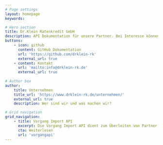 ```yaml
---
# Page settings
layout: homepage
keywords:

# Hero section
title: Dr.Klein Ratenkredit GmbH
description: API Dokumentation für unsere Partner. Bei Interesse können Sie uns gerne kontaktieren.
buttons:
    - icon: github
      content: GitHub Dokumentation
      url: 'https://github.com/drklein-rk'
      external_url: true
    - content: Kontakt
      url: 'mailto:info@drklein-rk.de'
      external_url: true
      
# Author box
author:
    title: Unternehmen
    title_url: 'https://www.drklein-rk.de/unternehmen/'
    external_url: true
    description: Wer sind wir und was machen wir?

# Grid navigation
grid_navigation:
    - title: Vorgang Import API
      excerpt: Die Vorgang Import API dient zum Überleiten von Partner-, Tippgeber und Vorgangsdaten.
      cta: Weiterlesen
      url: 'vorgangapi'
---
```


